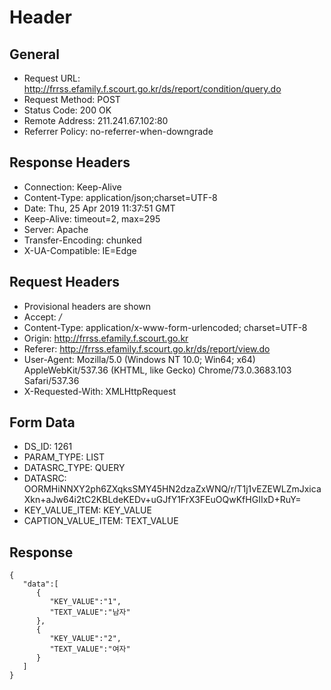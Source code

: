 # Header
## General
- Request URL: http://frrss.efamily.f.scourt.go.kr/ds/report/condition/query.do
- Request Method: POST
- Status Code: 200 OK
- Remote Address: 211.241.67.102:80
- Referrer Policy: no-referrer-when-downgrade

## Response Headers
- Connection: Keep-Alive
- Content-Type: application/json;charset=UTF-8
- Date: Thu, 25 Apr 2019 11:37:51 GMT
- Keep-Alive: timeout=2, max=295
- Server: Apache
- Transfer-Encoding: chunked
- X-UA-Compatible: IE=Edge

## Request Headers
- Provisional headers are shown
- Accept: */*
- Content-Type: application/x-www-form-urlencoded; charset=UTF-8
- Origin: http://frrss.efamily.f.scourt.go.kr
- Referer: http://frrss.efamily.f.scourt.go.kr/ds/report/view.do
- User-Agent: Mozilla/5.0 (Windows NT 10.0; Win64; x64) AppleWebKit/537.36 (KHTML, like Gecko) Chrome/73.0.3683.103 Safari/537.36
- X-Requested-With: XMLHttpRequest

## Form Data
- DS_ID: 1261
- PARAM_TYPE: LIST
- DATASRC_TYPE: QUERY
- DATASRC: OORMHiNNXY2ph6ZXqksSMY45HN2dzaZxWNQ/r/T1j1vEZEWLZmJxicaXkn+aJw64i2tC2KBLdeKEDv+uGJfY1FrX3FEuOQwKfHGIIxD+RuY=
- KEY_VALUE_ITEM: KEY_VALUE
- CAPTION_VALUE_ITEM: TEXT_VALUE

## Response
```
{
   "data":[
      {
         "KEY_VALUE":"1",
         "TEXT_VALUE":"남자"
      },
      {
         "KEY_VALUE":"2",
         "TEXT_VALUE":"여자"
      }
   ]
}
```

